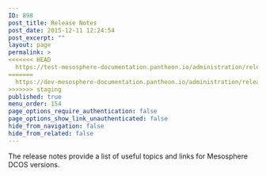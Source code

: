 ```yaml
---
ID: 898
post_title: Release Notes
post_date: 2015-12-11 12:24:54
post_excerpt: ""
layout: page
permalink: >
<<<<<<< HEAD
  https://test-mesosphere-documentation.pantheon.io/administration/release-notes/
=======
  https://dev-mesosphere-documentation.pantheon.io/administration/release-notes/
>>>>>>> staging
published: true
menu_order: 154
page_options_require_authentication: false
page_options_show_link_unauthenticated: false
hide_from_navigation: false
hide_from_related: false
---
```

The release notes provide a list of useful topics and links for Mesosphere DCOS versions.